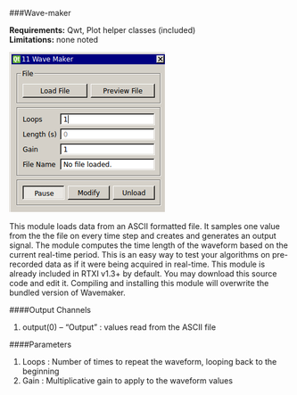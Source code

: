 ###Wave-maker

**Requirements:** Qwt, Plot helper classes (included)  
**Limitations:** none noted   

![Wave-maker GUI](wave-maker.png)

This module loads data from an ASCII formatted file. It samples one value from the the file on every time step and creates and generates an output signal. The module computes the time length of the waveform based on the current real-time period. This is an easy way to test your algorithms on pre-recorded data as if it were being acquired in real-time. This module is already included in RTXI v1.3+ by default. You may download this source code and edit it. Compiling and installing this module will overwrite the bundled version of Wavemaker.

####Output Channels
1. output(0) – “Output” : values read from the ASCII file

####Parameters
1. Loops : Number of times to repeat the waveform, looping back to the beginning
2. Gain : Multiplicative gain to apply to the waveform values
